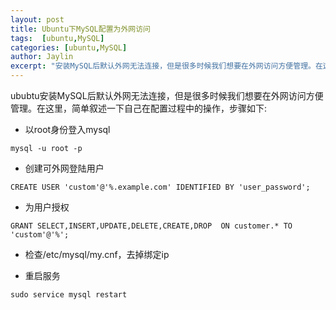 ```yaml
---
layout: post
title: Ubuntu下MySQL配置为外网访问
tags:  [ubuntu,MySQL]
categories: [ubuntu,MySQL]
author: Jaylin
excerpt: "安装MySQL后默认外网无法连接，但是很多时候我们想要在外网访问方便管理。在这里，简单叙述一下自己在配置过程中的操作。"
---
```


ububtu安装MySQL后默认外网无法连接，但是很多时候我们想要在外网访问方便管理。在这里，简单叙述一下自己在配置过程中的操作，步骤如下:

- 以root身份登入mysql

```
mysql -u root -p
```

- 创建可外网登陆用户

```
CREATE USER 'custom'@'%.example.com' IDENTIFIED BY 'user_password';
```

- 为用户授权

```
GRANT SELECT,INSERT,UPDATE,DELETE,CREATE,DROP  ON customer.* TO  'custom'@'%';
```

- 检查/etc/mysql/my.cnf，去掉绑定ip

- 重启服务

```
sudo service mysql restart
```